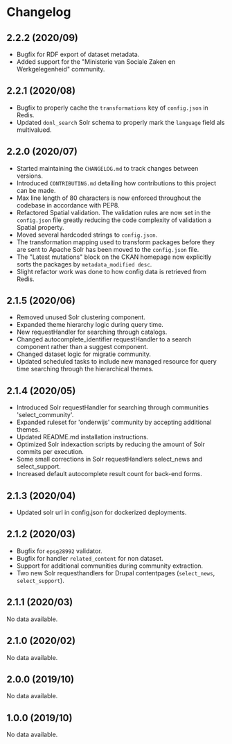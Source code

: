 # Changelog

## 2.2.2 (2020/09)

- Bugfix for RDF export of dataset metadata.
- Added support for the "Ministerie van Sociale Zaken en Werkgelegenheid" community.

## 2.2.1 (2020/08)

- Bugfix to properly cache the `transformations` key of `config.json` in Redis.
- Updated `donl_search` Solr schema to properly mark the `language` field als multivalued.

## 2.2.0 (2020/07)

- Started maintaining the `CHANGELOG.md` to track changes between versions.
- Introduced `CONTRIBUTING.md` detailing how contributions to this project can be made.
- Max line length of 80 characters is now enforced throughout the codebase in accordance with PEP8.
- Refactored Spatial validation. The validation rules are now set in the `config.json` file greatly reducing the code complexity of validation a Spatial property.
- Moved several hardcoded strings to `config.json`.
- The transformation mapping used to transform packages before they are sent to Apache Solr has been moved to the `config.json` file.
- The "Latest mutations" block on the CKAN homepage now explicitly sorts the packages by `metadata_modified desc`.
- Slight refactor work was done to how config data is retrieved from Redis.

## 2.1.5 (2020/06)

- Removed unused Solr clustering component.
- Expanded theme hierarchy logic during query time.
- New requestHandler for searching through catalogs.
- Changed autocomplete_identifier requestHandler to a search component rather than a suggest component.
- Changed dataset logic for migratie community.
- Updated scheduled tasks to include new managed resource for query time searching through the hierarchical themes.

## 2.1.4 (2020/05)

- Introduced Solr requestHandler for searching through communities 'select_community'.
- Expanded ruleset for 'onderwijs' community by accepting additional themes.
- Updated README.md installation instructions.
- Optimized Solr indexaction scripts by reducing the amount of Solr commits per execution.
- Some small corrections in Solr requestHandlers select_news and select_support.
- Increased default autocomplete result count for back-end forms.

## 2.1.3 (2020/04)

- Updated solr url in config.json for dockerized deployments.

## 2.1.2 (2020/03)

- Bugfix for `epsg28992` validator.
- Bugfix for handler `related_content` for non dataset.
- Support for additional communities during community extraction.
- Two new Solr requesthandlers for Drupal contentpages (`select_news`, `select_support`).

## 2.1.1 (2020/03)

No data available.

## 2.1.0 (2020/02)

No data available.

## 2.0.0 (2019/10)

No data available.

## 1.0.0 (2019/10)

No data available.
